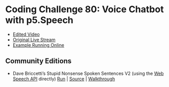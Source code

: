 # Coding Challenge 80: Voice Chatbot with p5.Speech
* [Edited Video](https://www.youtube.com/watch?v=iFTgphKCP9U)
* [Original Live Stream](https://www.youtube.com/watch?v=gFqBnxIm5Us)
* [Example Running Online](https://codingtrain.github.io/Rainbow-Code/CodingChallenges/CC_80_Voice_Chatbot_with_p5.Speech/)


## Community Editions
- Dave Briccetti’s Stupid Nonsense Spoken Sentences V2 (using the [Web Speech API](https://developer.mozilla.org/en-US/docs/Web/API/Web_Speech_API) directly)
[Run](http://davebsoft.com/software/stupid-nonsense-spoken-sentences/) |
[Source](https://github.com/dcbriccetti/web-games/tree/master/stupid-nonsense-spoken-sentences) |
[Walkthrough](https://www.youtube.com/watch?v=x3uNQs1rQWo)
